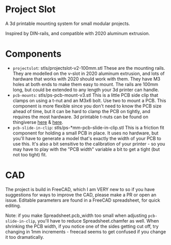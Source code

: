 # Project Slot

A 3d printable mounting system for small modular projects.

Inspired by DIN-rails, and compatible with 2020 aluminum extrusion.

# Components

- `projectslot`: stls/projectslot-v2-100mm.stl
    These are the mounting rails. They are modelled on the v-slot in 2020 aluminum extrusion, and lots of hardware that works with 2020 should work with them. They have M3 holes at both ends to make them easy to mount. The rails are 100mm long, but could be extended to any length your 3d printer can handle.
- `pcb-mounts`: stls/ps-pcb-mount-v3.stl
    This is a little PCB side clip that clamps on using a t-nut and an M3x6 bolt. Use two to mount a PCB. This component is more flexible since you don't need to know the PCB size ahead of time, but it can be hard to clamp the PCB on tightly, and requires the most hardware. 3d printable t-nuts can be found on thingiverse [here](https://www.thingiverse.com/thing:3050607) & [here](https://www.thingiverse.com/thing:1609323).
- `pcb-slide-in-clip`: stls/ps-*mm-pcb-slide-in-clip.stl
    This is a friction fit component for holding a small PCB in place. It uses no hardware, but you'll have to generate a model that's exactly the width of your PCB to use this. It's also a bit sensitive to the calibration of your printer - so you may have to play with the "PCB width" variable a bit to get a tight (but not too tight) fit.

# CAD

The project is build in FreeCAD, which I am VERY new to so if you have suggestions for ways to improve the CAD, please make a PR or open an issue. Editable parameters are found in a FreeCAD spreadsheet, for quick editing.

Note: if you make Spreadsheet.pcb_width too small when adjusting `pcb-slide-in-clip`, you'll have to reduce Spreadsheet.chamfer as well. When shrinking the PCB width, if you notice one of the sides getting cut off, try changing in 1mm increments - freecad seems to get confused if you change it too dramatically.